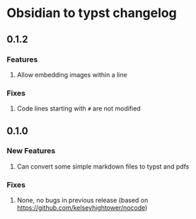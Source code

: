 # Obsidian to typst changelog

## 0.1.2

### Features

1. Allow embedding images within a line

### Fixes

1. Code lines starting with `#` are not modified

## 0.1.0

### New Features

1. Can convert some simple markdown files to typst and pdfs

### Fixes

1. None, no bugs in previous release (based on https://github.com/kelseyhightower/nocode)
